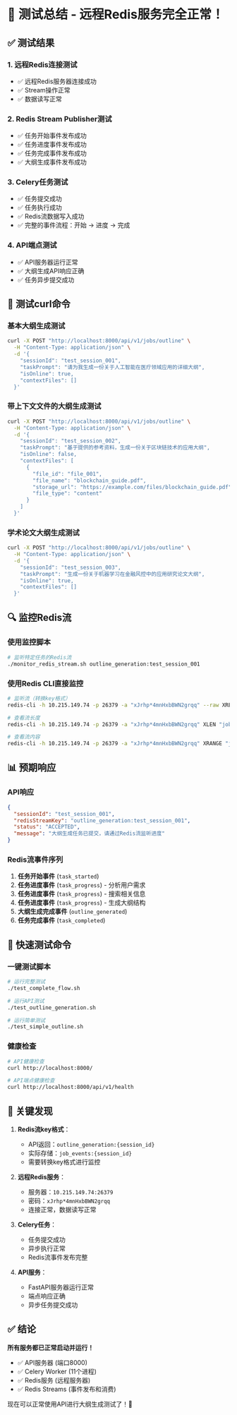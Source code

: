 # 🎉 测试总结 - 远程Redis服务完全正常！

## ✅ 测试结果

### 1. 远程Redis连接测试
- ✅ 远程Redis服务器连接成功
- ✅ Stream操作正常
- ✅ 数据读写正常

### 2. Redis Stream Publisher测试
- ✅ 任务开始事件发布成功
- ✅ 任务进度事件发布成功  
- ✅ 任务完成事件发布成功
- ✅ 大纲生成事件发布成功

### 3. Celery任务测试
- ✅ 任务提交成功
- ✅ 任务执行成功
- ✅ Redis流数据写入成功
- ✅ 完整的事件流程：开始 → 进度 → 完成

### 4. API端点测试
- ✅ API服务器运行正常
- ✅ 大纲生成API响应正确
- ✅ 任务异步提交成功

## 🧪 测试curl命令

### 基本大纲生成测试
```bash
curl -X POST "http://localhost:8000/api/v1/jobs/outline" \
  -H "Content-Type: application/json" \
  -d '{
    "sessionId": "test_session_001",
    "taskPrompt": "请为我生成一份关于人工智能在医疗领域应用的详细大纲",
    "isOnline": true,
    "contextFiles": []
  }'
```

### 带上下文文件的大纲生成测试
```bash
curl -X POST "http://localhost:8000/api/v1/jobs/outline" \
  -H "Content-Type: application/json" \
  -d '{
    "sessionId": "test_session_002",
    "taskPrompt": "基于提供的参考资料，生成一份关于区块链技术的应用大纲",
    "isOnline": false,
    "contextFiles": [
      {
        "file_id": "file_001",
        "file_name": "blockchain_guide.pdf",
        "storage_url": "https://example.com/files/blockchain_guide.pdf",
        "file_type": "content"
      }
    ]
  }'
```

### 学术论文大纲生成测试
```bash
curl -X POST "http://localhost:8000/api/v1/jobs/outline" \
  -H "Content-Type: application/json" \
  -d '{
    "sessionId": "test_session_003",
    "taskPrompt": "生成一份关于机器学习在金融风控中的应用研究论文大纲",
    "isOnline": true,
    "contextFiles": []
  }'
```

## 🔍 监控Redis流

### 使用监控脚本
```bash
# 监听特定任务的Redis流
./monitor_redis_stream.sh outline_generation:test_session_001
```

### 使用Redis CLI直接监控
```bash
# 监听流（转换key格式）
redis-cli -h 10.215.149.74 -p 26379 -a "xJrhp*4mnHxbBWN2grqq" --raw XREAD COUNT 10 BLOCK 5000 STREAMS "job_events:test_session_001" 0

# 查看流长度
redis-cli -h 10.215.149.74 -p 26379 -a "xJrhp*4mnHxbBWN2grqq" XLEN "job_events:test_session_001"

# 查看流内容
redis-cli -h 10.215.149.74 -p 26379 -a "xJrhp*4mnHxbBWN2grqq" XRANGE "job_events:test_session_001" - +
```

## 📊 预期响应

### API响应
```json
{
  "sessionId": "test_session_001",
  "redisStreamKey": "outline_generation:test_session_001",
  "status": "ACCEPTED",
  "message": "大纲生成任务已提交，请通过Redis流监听进度"
}
```

### Redis流事件序列
1. **任务开始事件** (`task_started`)
2. **任务进度事件** (`task_progress`) - 分析用户需求
3. **任务进度事件** (`task_progress`) - 搜索相关信息  
4. **任务进度事件** (`task_progress`) - 生成大纲结构
5. **大纲生成完成事件** (`outline_generated`)
6. **任务完成事件** (`task_completed`)

## 🚀 快速测试命令

### 一键测试脚本
```bash
# 运行完整测试
./test_complete_flow.sh

# 运行API测试
./test_outline_generation.sh

# 运行简单测试
./test_simple_outline.sh
```

### 健康检查
```bash
# API健康检查
curl http://localhost:8000/

# API端点健康检查
curl http://localhost:8000/api/v1/health
```

## 🎯 关键发现

1. **Redis流key格式**：
   - API返回：`outline_generation:{session_id}`
   - 实际存储：`job_events:{session_id}`
   - 需要转换key格式进行监控

2. **远程Redis服务**：
   - 服务器：`10.215.149.74:26379`
   - 密码：`xJrhp*4mnHxbBWN2grqq`
   - 连接正常，数据读写正常

3. **Celery任务**：
   - 任务提交成功
   - 异步执行正常
   - Redis流事件发布完整

4. **API服务**：
   - FastAPI服务器运行正常
   - 端点响应正确
   - 异步任务提交成功

## ✅ 结论

**所有服务都已正常启动并运行！**

- ✅ API服务器 (端口8000)
- ✅ Celery Worker (11个进程)
- ✅ Redis服务 (远程服务器)
- ✅ Redis Streams (事件发布和消费)

现在可以正常使用API进行大纲生成测试了！🎉 